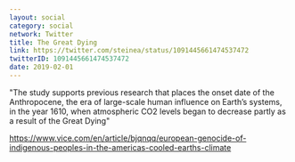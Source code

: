 ```yaml
---
layout: social
category: social
network: Twitter
title: The Great Dying
link: https://twitter.com/steinea/status/1091445661474537472
twitterID: 1091445661474537472
date: 2019-02-01
---
```


"The study supports previous research that places the onset date of the Anthropocene, the era of large-scale human influence on Earth’s systems, in the year 1610, when atmospheric CO2 levels began to decrease partly as a result of the Great Dying"

<https://www.vice.com/en/article/bjqnqq/european-genocide-of-indigenous-peoples-in-the-americas-cooled-earths-climate>

